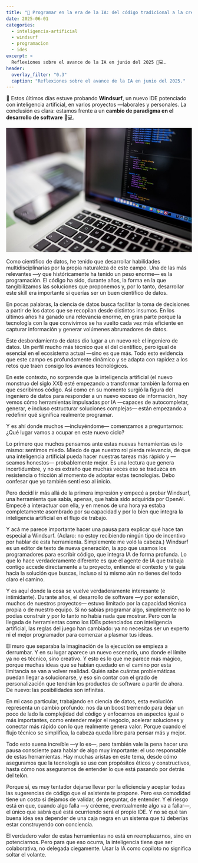 ```yaml
---
title: "🚀 Programar en la era de la IA: del código tradicional a la creatividad ilimitada"
date: 2025-06-01
categories:
  - inteligencia-artificial
  - windsurf
  - programacion
  - ides
excerpt: >
  Reflexiones sobre el avance de la IA en junio del 2025 🧠💻.
header:
  overlay_filter: "0.3"
  caption: "Reflexiones sobre el avance de la IA en junio del 2025."
---
```


🚀 Estos últimos días estuve probando **Windsurf**, un nuevo IDE potenciado con inteligencia artificial, en varios proyectos —laborales y personales. La conclusión es clara: estamos frente a un **cambio de paradigma en el desarrollo de software** 🧠💻.

![laptop](assets/images/posts/laptop.jpg "")

Como científico de datos, he tenido que desarrollar habilidades multidisciplinarias por la propia naturaleza de este campo. Una de las más relevantes —y que históricamente ha tenido un peso enorme— es la programación. El código ha sido, durante años, la forma en la que tangibilizamos las soluciones que proponemos y, por lo tanto, desarrollar este skill era importante si querías ser un buen científico de datos.

En pocas palabras, la ciencia de datos busca facilitar la toma de decisiones  a partir de los datos que se recopilan desde distintos insumos. En los últimos años ha ganado una relevancia enorme, en gran parte porque la tecnología con la que convivimos se ha vuelto cada vez más eficiente en capturar información y generar volúmenes abrumadores de datos.

Este desbordamiento de datos dio lugar a un nuevo rol: el ingeniero de datos. Un perfil mucho más técnico que el del científico, pero igual de esencial en el ecosistema actual —sino es que más. Todo esto evidencia que este campo es profundamente dinámico y se adapta con rapidez a los retos que traen consigo los avances tecnológicos.

En este contexto, no sorprende que la inteligencia artificial (el nuevo monstruo del siglo XXI) esté empezando a transformar también la forma en que escribimos código. Así como en su momento surgió la figura del ingeniero de datos para responder a un nuevo exceso de información, hoy vemos cómo herramientas impulsadas por IA —capaces de autocompletar, generar, e incluso estructurar soluciones complejas— están empezando a redefinir qué significa realmente programar.

Y es ahí donde muchos —incluyéndome— comenzamos a preguntarnos: ¿Qué lugar vamos a ocupar en este nuevo ciclo? 

Lo primero que muchos pensamos ante estas nuevas herramientas es lo mismo: sentimos miedo. Miedo de que nuestro rol pierda relevancia, de que una inteligencia artificial pueda hacer nuestras tareas más rápido y —seamos honestos— probablemente mejor. Es una lectura que genera incertidumbre, y no es extraño que muchas veces eso se traduzca en resistencia o fricción al momento de adoptar estas tecnologías. Debo confesar que yo también sentí eso al inicio.

Pero decidí ir más allá de la primera impresión y empecé a probar Windsurf, una herramienta que sabía, apenas, que había sido adquirida por OpenAI. Empecé a interactuar con ella, y en menos de una hora ya estaba completamente asombrado por su capacidad y por lo bien que integra la inteligencia artificial en el flujo de trabajo.

Y acá me parece importante hacer una pausa para explicar qué hace tan especial a Windsurf. (Aclaro: no estoy recibiendo ningún tipo de incentivo por hablar de esta herramienta. Simplemente me voló la cabeza.) Windsurf es un editor de texto de nueva generación, la app que usamos los programadores para escribir código, que integra IA de forma profunda. Lo que lo hace verdaderamente diferente es que el agente de IA que trabaja contigo accede directamente a tu proyecto, entiende el contexto y te guía hacia la solución que buscas, incluso si tú mismo aún no tienes del todo claro el camino.

Y es aquí donde la cosa se vuelve verdaderamente interesante (e intimidante). Durante años, el desarrollo de software —y por extensión, muchos de nuestros proyectos— estuvo limitado por la capacidad técnica propia o de nuestro equipo. Si no sabías programar algo, simplemente no lo podías construir y por lo tanto no había nada que mostrar. Pero con la llegada de herramientas como los IDEs potenciados con inteligencia artificial, las reglas del juego han cambiado: ya no necesitas ser un experto ni el mejor programador para comenzar a plasmar tus ideas.

El muro que separaba la imaginación de la ejecución se empieza a derrumbar. Y en su lugar aparece un nuevo escenario, uno donde el límite ya no es técnico, sino creativo. Y esto es lo que me parece más mágico, porque muchas ideas que se habían quedado en el camino por esta limitancia se van a volver realidad. Quién sabe cuántas problemáticas puedan llegar a solucionarse, y eso sin contar con el grado de personalización que tendrán los productos de software a partir de ahora. De nuevo: las posibilidades son infinitas.

En mi caso particular, trabajando en ciencia de datos, esta evolución representa un cambio profundo: nos da un boost tremendo para dejar un poco de lado la complejidad del código y enfocarnos en aspectos igual o más importantes, como entender mejor el negocio, acelerar soluciones y conectar más rápido con lo que realmente genera valor. Porque cuando el flujo técnico se simplifica, la cabeza queda libre para pensar más y mejor.

Todo esto suena increíble —y lo es—, pero también vale la pena hacer una pausa consciente para hablar de algo muy importante: el uso responsable de estas herramientas. Hay muchas aristas en este tema, desde cómo aseguramos que la tecnología se use con propósitos éticos y constructivos, hasta cómo nos aseguramos de entender lo que está pasando por detrás del telón.

Porque sí, es muy tentador dejarse llevar por la eficiencia y aceptar todas las sugerencias de código que el asistente te propone. Pero esa comodidad tiene un costo si dejamos de validar, de preguntar, de entender. Y el riesgo está en que, cuando algo falla —y créeme, eventualmente algo va a fallar—, el único que sabrá qué está ocurriendo será el propio IDE. Y no sé qué tan buena idea sea depender de una caja negra en un sistema que tú deberías estar construyendo con conciencia.

El verdadero valor de estas herramientas no está en reemplazarnos, sino en potenciarnos. Pero para que eso ocurra, la inteligencia tiene que ser colaborativa, no delegada ciegamente. Usar la IA como copiloto no significa soltar el volante.